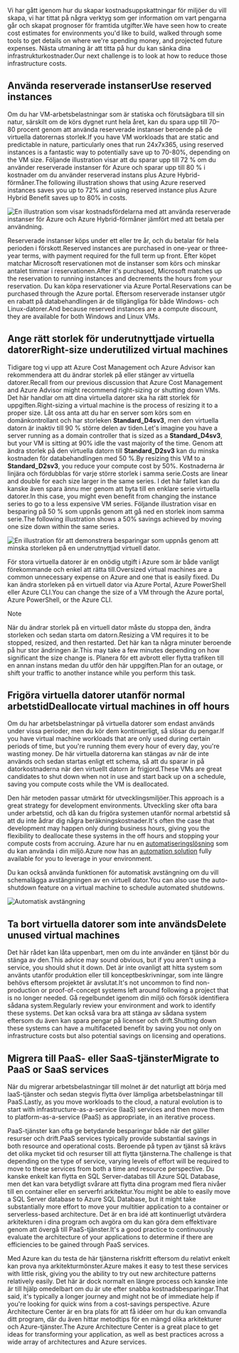<span data-ttu-id="0befc-101">Vi har gått igenom hur du skapar kostnadsuppskattningar för miljöer du vill skapa, vi har tittat på några verktyg som ger information om vart pengarna går och skapat prognoser för framtida utgifter.</span><span class="sxs-lookup"><span data-stu-id="0befc-101">We have seen how to create cost estimates for environments you'd like to build, walked through some tools to get details on where we're spending money, and projected future expenses.</span></span> <span data-ttu-id="0befc-102">Nästa utmaning är att titta på hur du kan sänka dina infrastrukturkostnader.</span><span class="sxs-lookup"><span data-stu-id="0befc-102">Our next challenge is to look at how to reduce those infrastructure costs.</span></span>

## <a name="use-reserved-instances"></a><span data-ttu-id="0befc-103">Använda reserverade instanser</span><span class="sxs-lookup"><span data-stu-id="0befc-103">Use reserved instances</span></span>

<span data-ttu-id="0befc-104">Om du har VM-arbetsbelastningar som är statiska och förutsägbara till sin natur, särskilt om de körs dygnet runt hela året, kan du spara upp till 70–80 procent genom att använda reserverade instanser beroende på de virtuella datorernas storlek.</span><span class="sxs-lookup"><span data-stu-id="0befc-104">If you have VM workloads that are static and predictable in nature, particularly ones that run 24x7x365, using reserved instances is a fantastic way to potentially save up to 70-80%, depending on the VM size.</span></span> <span data-ttu-id="0befc-105">Följande illustration visar att du sparar upp till 72 % om du använder reserverade instanser för Azure och sparar upp till 80 % i kostnader om du använder reserverad instans plus Azure Hybrid-förmåner.</span><span class="sxs-lookup"><span data-stu-id="0befc-105">The following illustration shows that using Azure reserved instances saves you up to 72% and using reserved instance plus Azure Hybrid Benefit saves up to 80% in costs.</span></span>

![En illustration som visar kostnadsfördelarna med att använda reserverade instanser för Azure och Azure Hybrid-förmåner jämfört med att betala per användning.](../media-drafts/4-savings-coins.png)

<span data-ttu-id="0befc-107">Reserverade instanser köps under ett eller tre år, och du betalar för hela perioden i förskott.</span><span class="sxs-lookup"><span data-stu-id="0befc-107">Reserved instances are purchased in one-year or three-year terms, with payment required for the full term up front.</span></span> <span data-ttu-id="0befc-108">Efter köpet matchar Microsoft reservationen mot de instanser som körs och minskar antalet timmar i reservationen.</span><span class="sxs-lookup"><span data-stu-id="0befc-108">After it's purchased, Microsoft matches up the reservation to running instances and decrements the hours from your reservation.</span></span> <span data-ttu-id="0befc-109">Du kan köpa reservationer via Azure Portal.</span><span class="sxs-lookup"><span data-stu-id="0befc-109">Reservations can be purchased through the Azure portal.</span></span> <span data-ttu-id="0befc-110">Eftersom reserverade instanser utgör en rabatt på databehandlingen är de tillgängliga för både Windows- och Linux-datorer.</span><span class="sxs-lookup"><span data-stu-id="0befc-110">And because reserved instances are a compute discount, they are available for both Windows and Linux VMs.</span></span>

## <a name="right-size-underutilized-virtual-machines"></a><span data-ttu-id="0befc-111">Ange rätt storlek för underutnyttjade virtuella datorer</span><span class="sxs-lookup"><span data-stu-id="0befc-111">Right-size underutilized virtual machines</span></span>

<span data-ttu-id="0befc-112">Tidigare tog vi upp att Azure Cost Management och Azure Advisor kan rekommendera att du ändrar storlek på eller stänger av virtuella datorer.</span><span class="sxs-lookup"><span data-stu-id="0befc-112">Recall from our previous discussion that Azure Cost Management and Azure Advisor might recommend right-sizing or shutting down VMs.</span></span> <span data-ttu-id="0befc-113">Det här handlar om att dina virtuella datorer ska ha rätt storlek för uppgiften.</span><span class="sxs-lookup"><span data-stu-id="0befc-113">Right-sizing a virtual machine is the process of resizing it to a proper size.</span></span> <span data-ttu-id="0befc-114">Låt oss anta att du har en server som körs som en domänkontrollant och har storleken **Standard_D4sv3**, men den virtuella datorn är inaktiv till 90 % större delen av tiden.</span><span class="sxs-lookup"><span data-stu-id="0befc-114">Let's imagine you have a server running as a domain controller that is sized as a **Standard_D4sv3**, but your VM is sitting at 90% idle the vast majority of the time.</span></span> <span data-ttu-id="0befc-115">Genom att ändra storlek på den virtuella datorn till **Standard_D2sv3** kan du minska kostnaden för databehandlingen med 50 %.</span><span class="sxs-lookup"><span data-stu-id="0befc-115">By resizing this VM to a **Standard_D2sv3**, you reduce your compute cost by 50%.</span></span> <span data-ttu-id="0befc-116">Kostnaderna är linjära och fördubblas för varje större storlek i samma serie.</span><span class="sxs-lookup"><span data-stu-id="0befc-116">Costs are linear and double for each size larger in the same series.</span></span> <span data-ttu-id="0befc-117">I det här fallet kan du kanske även spara ännu mer genom att byta till en enklare serie virtuella datorer.</span><span class="sxs-lookup"><span data-stu-id="0befc-117">In this case, you might even benefit from changing the instance series to go to a less expensive VM series.</span></span> <span data-ttu-id="0befc-118">Följande illustration visar en besparing på 50 % som uppnås genom att gå ned en storlek inom samma serie.</span><span class="sxs-lookup"><span data-stu-id="0befc-118">The following illustration shows a 50% savings achieved by moving one size down within the same series.</span></span>

![En illustration för att demonstrera besparingar som uppnås genom att minska storleken på en underutnyttjad virtuell dator.](../media-drafts/4-vm-resize.png)

<span data-ttu-id="0befc-120">För stora virtuella datorer är en onödig utgift i Azure som är både vanligt förekommande och enkel att rätta till.</span><span class="sxs-lookup"><span data-stu-id="0befc-120">Oversized virtual machines are a common unnecessary expense on Azure and one that is easily fixed.</span></span> <span data-ttu-id="0befc-121">Du kan ändra storleken på en virtuell dator via Azure Portal, Azure PowerShell eller Azure CLI.</span><span class="sxs-lookup"><span data-stu-id="0befc-121">You can change the size of a VM through the Azure portal, Azure PowerShell, or the Azure CLI.</span></span>

> [!NOTE]
> <span data-ttu-id="0befc-122">När du ändrar storlek på en virtuell dator måste du stoppa den, ändra storleken och sedan starta om datorn.</span><span class="sxs-lookup"><span data-stu-id="0befc-122">Resizing a VM requires it to be stopped, resized, and then restarted.</span></span> <span data-ttu-id="0befc-123">Det här kan ta några minuter beroende på hur stor ändringen är.</span><span class="sxs-lookup"><span data-stu-id="0befc-123">This may take a few minutes depending on how significant the size change is.</span></span> <span data-ttu-id="0befc-124">Planera för ett avbrott eller flytta trafiken till en annan instans medan du utför den här uppgiften.</span><span class="sxs-lookup"><span data-stu-id="0befc-124">Plan for an outage, or shift your traffic to another instance while you perform this task.</span></span>

## <a name="deallocate-virtual-machines-in-off-hours"></a><span data-ttu-id="0befc-125">Frigöra virtuella datorer utanför normal arbetstid</span><span class="sxs-lookup"><span data-stu-id="0befc-125">Deallocate virtual machines in off hours</span></span>

<span data-ttu-id="0befc-126">Om du har arbetsbelastningar på virtuella datorer som endast används under vissa perioder, men du kör dem kontinuerligt, så slösar du pengar.</span><span class="sxs-lookup"><span data-stu-id="0befc-126">If you have virtual machine workloads that are only used during certain periods of time, but you're running them every hour of every day, you're wasting money.</span></span> <span data-ttu-id="0befc-127">De här virtuella datorerna kan stängas av när de inte används och sedan startas enligt ett schema, så att du sparar in på datorkostnaderna när den virtuellt datorn är frigjord.</span><span class="sxs-lookup"><span data-stu-id="0befc-127">These VMs are great candidates to shut down when not in use and start back up on a schedule, saving you compute costs while the VM is deallocated.</span></span>

<span data-ttu-id="0befc-128">Den här metoden passar utmärkt för utvecklingsmiljöer.</span><span class="sxs-lookup"><span data-stu-id="0befc-128">This approach is a great strategy for development environments.</span></span> <span data-ttu-id="0befc-129">Utveckling sker ofta bara under arbetstid, och då kan du frigöra systemen utanför normal arbetstid så att du inte ådrar dig några beräkningskostnader.</span><span class="sxs-lookup"><span data-stu-id="0befc-129">It's often the case that development may happen only during business hours, giving you the flexibility to deallocate these systems in the off hours and stopping your compute costs from accruing.</span></span> <span data-ttu-id="0befc-130">Azure har nu en [automatiseringslösning](https://docs.microsoft.com/azure/automation/automation-solution-vm-management) som du kan använda i din miljö.</span><span class="sxs-lookup"><span data-stu-id="0befc-130">Azure now has an [automation solution](https://docs.microsoft.com/azure/automation/automation-solution-vm-management) fully available for you to leverage in your environment.</span></span>

<span data-ttu-id="0befc-131">Du kan också använda funktionen för automatisk avstängning om du vill schemalägga avstängningen av en virtuell dator.</span><span class="sxs-lookup"><span data-stu-id="0befc-131">You can also use the auto-shutdown feature on a virtual machine to schedule automated shutdowns.</span></span>

![Automatisk avstängning](../media-drafts/4-vm-auto-shutdown.png)

## <a name="delete-unused-virtual-machines"></a><span data-ttu-id="0befc-133">Ta bort virtuella datorer som inte används</span><span class="sxs-lookup"><span data-stu-id="0befc-133">Delete unused virtual machines</span></span> 

 <span data-ttu-id="0befc-134">Det här rådet kan låta uppenbart, men om du inte använder en tjänst bör du stänga av den.</span><span class="sxs-lookup"><span data-stu-id="0befc-134">This advice may sound obvious, but if you aren't using a service, you should shut it down.</span></span> <span data-ttu-id="0befc-135">Det är inte ovanligt att hitta system som använts utanför produktion eller till konceptbeskrivningar, som inte längre behövs eftersom projektet är avslutat.</span><span class="sxs-lookup"><span data-stu-id="0befc-135">It's not uncommon to find non-production or proof-of-concept systems left around following a project that is no longer needed.</span></span> <span data-ttu-id="0befc-136">Gå regelbundet igenom din miljö och försök identifiera sådana system.</span><span class="sxs-lookup"><span data-stu-id="0befc-136">Regularly review your environment and work to identify these systems.</span></span> <span data-ttu-id="0befc-137">Det kan också vara bra att stänga av sådana system eftersom du även kan spara pengar på licenser och drift.</span><span class="sxs-lookup"><span data-stu-id="0befc-137">Shutting down these systems can have a multifaceted benefit by saving you not only on infrastructure costs but also potential savings on licensing and operations.</span></span>

## <a name="migrate-to-paas-or-saas-services"></a><span data-ttu-id="0befc-138">Migrera till PaaS- eller SaaS-tjänster</span><span class="sxs-lookup"><span data-stu-id="0befc-138">Migrate to PaaS or SaaS services</span></span> 

<span data-ttu-id="0befc-139">När du migrerar arbetsbelastningar till molnet är det naturligt att börja med IaaS-tjänster och sedan stegvis flytta över lämpliga arbetsbelastningar till PaaS.</span><span class="sxs-lookup"><span data-stu-id="0befc-139">Lastly, as you move workloads to the cloud, a natural evolution is to start with infrastructure-as-a-service (IaaS) services and then move them to platform-as-a-service (PaaS) as appropriate, in an iterative process.</span></span>

<span data-ttu-id="0befc-140">PaaS-tjänster kan ofta ge betydande besparingar både när det gäller resurser och drift.</span><span class="sxs-lookup"><span data-stu-id="0befc-140">PaaS services typically provide substantial savings in both resource and operational costs.</span></span> <span data-ttu-id="0befc-141">Beroende på typen av tjänst så krävs det olika mycket tid och resurser till att flytta tjänsterna.</span><span class="sxs-lookup"><span data-stu-id="0befc-141">The challenge is that depending on the type of service, varying levels of effort will be required to move to these services from both a time and resource perspective.</span></span> <span data-ttu-id="0befc-142">Du kanske enkelt kan flytta en SQL Server-databas till Azure SQL Database, men det kan vara betydligt svårare att flytta dina program med flera nivåer till en container eller en serverfri arkitektur.</span><span class="sxs-lookup"><span data-stu-id="0befc-142">You might be able to easily move a SQL Server database to Azure SQL Database, but it might take substantially more effort to move your multitier application to a container or serverless-based architecture.</span></span> <span data-ttu-id="0befc-143">Det är en bra idé att kontinuerligt utvärdera arkitekturen i dina program och avgöra om du kan göra dem effektivare genom att övergå till PaaS-tjänster.</span><span class="sxs-lookup"><span data-stu-id="0befc-143">It's a good practice to continuously evaluate the architecture of your applications to determine if there are efficiencies to be gained through PaaS services.</span></span>  

<span data-ttu-id="0befc-144">Med Azure kan du testa de här tjänsterna riskfritt eftersom du relativt enkelt kan prova nya arkitekturmönster.</span><span class="sxs-lookup"><span data-stu-id="0befc-144">Azure makes it easy to test these services with little risk, giving you the ability to try out new architecture patterns relatively easily.</span></span> <span data-ttu-id="0befc-145">Det här är dock normalt en längre process och kanske inte är till hjälp omedelbart om du är ute efter snabba kostnadsbesparingar.</span><span class="sxs-lookup"><span data-stu-id="0befc-145">That said, it's typically a longer journey and might not be of immediate help if you're looking for quick wins from a cost-savings perspective.</span></span> <span data-ttu-id="0befc-146">Azure Architecture Center är en bra plats för att få idéer om hur du kan omvandla ditt program, där du även hittar metodtips för en mängd olika arkitekturer och Azure-tjänster.</span><span class="sxs-lookup"><span data-stu-id="0befc-146">The Azure Architecture Center is a great place to get ideas for transforming your application, as well as best practices across a wide array of architectures and Azure services.</span></span> 